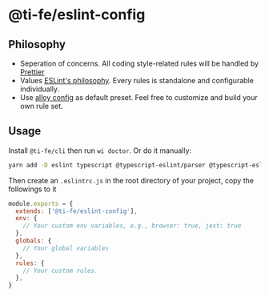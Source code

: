 # @ti-fe/eslint-config

## Philosophy

- Seperation of concerns. All coding style-related rules will be handled by [Prettier](https://prettier.io/)
- Values [ESLint's philosophy](https://eslint.org/docs/about/#philosophy). Every rules is standalone and configurable individually.
- Use [alloy config](https://github.com/AlloyTeam/eslint-config-alloy) as default preset. Feel free to customize and build your own rule set.

## Usage

Install `@ti-fe/cli` then run `wi doctor`. Or do it manually:

```sh
yarn add -D eslint typescript @typescript-eslint/parser @typescript-eslint/eslint-plugin @ti-fe/eslint-config
```

Then create an `.eslintrc.js` in the root directory of your project, copy the followings to it

```js
module.exports = {
  extends: ['@ti-fe/eslint-config'],
  env: {
    // Your custom env variables, e.g., browser: true, jest: true
  },
  globals: {
    // Your global variables
  },
  rules: {
    // Your custom rules.
  },
}
```
